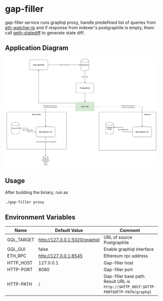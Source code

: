 # gap-filler

gap-filler service runs graphql proxy, handle predefined list of queries from [eth-watcher-ts](https://github.com/vulcanize/eth-watcher-ts) and if response from indexer's postgraphile is empty, 
them call [geth-statediff](https://github.com/vulcanize/go-ethereum/releases) to generate state diff.

## Application Diagram

![](schema.png)

## Usage
After building the binary, run as

`./gap-filler proxy`

## Environment Variables

| Name        | Default Value      | Comment                     |
|-------------|--------------------|-----------------------------|
| GQL_TARGET   | http://127.0.0.1:5020/graphql            | URL of source Postgraphile          |
| GQL_GUI   | false            | Enable graphiql interface          |
| ETH_RPC        | http://127.0.0.1:8545               | Ethereum rpc address           |
| HTTP_HOST      | 127.0.0.1         | Gap-filler host |
| HTTP-PORT     | 8080               | Gap-filler port            |
| HTTP-PATH     | /               | Gap-filler base path. Result URL is `http://$HTTP_HOST:$HTTP-PORT$HTTP-PATH/graphql`            |
